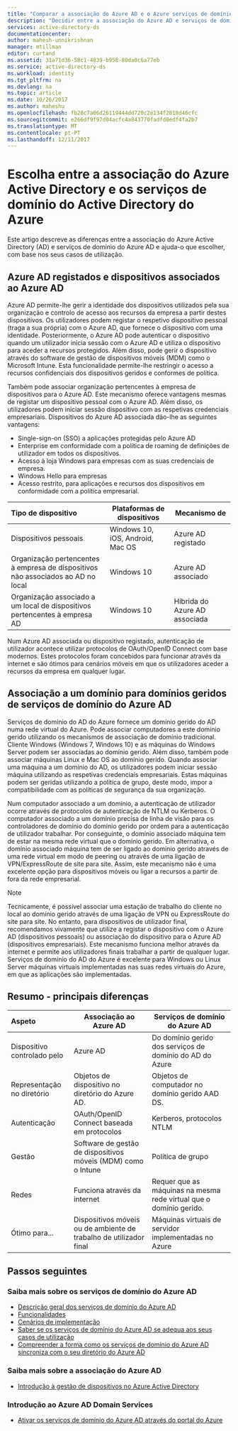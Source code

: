 ```yaml
---
title: "Comparar a associação do Azure AD e o Azure serviços de domínio do Active Directory | Microsoft Docs"
description: "Decidir entre a associação do Azure AD e serviços de domínio do Azure AD"
services: active-directory-ds
documentationcenter: 
author: mahesh-unnikrishnan
manager: mtillman
editor: curtand
ms.assetid: 31a71d36-58c1-4839-b958-80da0c6a77eb
ms.service: active-directory-ds
ms.workload: identity
ms.tgt_pltfrm: na
ms.devlang: na
ms.topic: article
ms.date: 10/26/2017
ms.author: maheshu
ms.openlocfilehash: fb28c7a66d26119444dd720c2e134f2818d46cfc
ms.sourcegitcommit: e266df9f97d04acfc4a843770fadfd8edf4fa2b7
ms.translationtype: MT
ms.contentlocale: pt-PT
ms.lasthandoff: 12/11/2017
---
```

# <a name="choose-between-azure-active-directory-join-and-azure-active-directory-domain-services"></a>Escolha entre a associação do Azure Active Directory e os serviços de domínio do Active Directory do Azure
Este artigo descreve as diferenças entre a associação do Azure Active Directory (AD) e serviços de domínio do Azure AD e ajuda-o que escolher, com base nos seus casos de utilização.

## <a name="azure-ad-registered-and-azure-ad-joined-devices"></a>Azure AD registados e dispositivos associados ao Azure AD
Azure AD permite-lhe gerir a identidade dos dispositivos utilizados pela sua organização e controlo de acesso aos recursos da empresa a partir destes dispositivos. Os utilizadores podem registar o respetivo dispositivo pessoal (traga a sua própria) com o Azure AD, que fornece o dispositivo com uma identidade. Posteriormente, o Azure AD pode autenticar o dispositivo quando um utilizador inicia sessão com o Azure AD e utiliza o dispositivo para aceder a recursos protegidos. Além disso, pode gerir o dispositivo através do software de gestão de dispositivos móveis (MDM) como o Microsoft Intune. Esta funcionalidade permite-lhe restringir o acesso a recursos confidenciais dos dispositivos geridos e conformes de política.

Também pode associar organização pertencentes à empresa de dispositivos para o Azure AD. Este mecanismo oferece vantagens mesmas de registar um dispositivo pessoal com o Azure AD. Além disso, os utilizadores podem iniciar sessão dispositivo com as respetivas credenciais empresariais. Dispositivos do Azure AD associada dão-lhe as seguintes vantagens:
* Single-sign-on (SSO) a aplicações protegidas pelo Azure AD
* Enterprise em conformidade com a política de roaming de definições de utilizador em todos os dispositivos.
* Acesso à loja Windows para empresas com as suas credenciais de empresa.
* Windows Hello para empresas
* Acesso restrito, para aplicações e recursos dos dispositivos em conformidade com a política empresarial.

| **Tipo de dispositivo** | **Plataformas de dispositivos** | **Mecanismo de** |
|:---| --- | --- |
| Dispositivos pessoais | Windows 10, iOS, Android, Mac OS | Azure AD registado |
| Organização pertencentes à empresa de dispositivos não associados ao AD no local | Windows 10 | Azure AD associado |
| Organização associado a um local de dispositivos pertencentes à empresa AD | Windows 10 | Híbrida do Azure AD associada |

Num Azure AD associada ou dispositivo registado, autenticação de utilizador acontece utilizar protocolos de OAuth/OpenID Connect com base modernos. Estes protocolos foram concebidos para funcionar através da internet e são ótimos para cenários móveis em que os utilizadores aceder a recursos da empresa em qualquer lugar.


## <a name="domain-join-to-azure-ad-domain-services-managed-domains"></a>Associação a um domínio para domínios geridos de serviços de domínio do Azure AD
Serviços de domínio do AD do Azure fornece um domínio gerido do AD numa rede virtual do Azure. Pode associar computadores a este domínio gerido utilizando os mecanismos de associação de domínio tradicional. Cliente Windows (Windows 7, Windows 10) e as máquinas do Windows Server podem ser associadas ao domínio gerido. Além disso, também pode associar máquinas Linux e Mac OS ao domínio gerido. Quando associar uma máquina a um domínio do AD, os utilizadores podem iniciar sessão máquina utilizando as respetivas credenciais empresariais. Estas máquinas podem ser geridas utilizando a política de grupo, deste modo, impor a compatibilidade com as políticas de segurança da sua organização.

Num computador associado a um domínio, a autenticação de utilizador ocorre através de protocolos de autenticação de NTLM ou Kerberos. O computador associado a um domínio precisa de linha de visão para os controladores de domínio do domínio gerido por ordem para a autenticação de utilizador trabalhar. Por conseguinte, o domínio associado máquina tem de estar na mesma rede virtual que o domínio gerido. Em alternativa, o domínio associado máquina tem de ser ligado ao domínio gerido através de uma rede virtual em modo de peering ou através de uma ligação de VPN/ExpressRoute de site para site. Assim, este mecanismo não é uma excelente opção para dispositivos móveis ou ligar a recursos a partir de fora da rede empresarial.

> [!NOTE]
> Tecnicamente, é possível associar uma estação de trabalho do cliente no local ao domínio gerido através de uma ligação de VPN ou ExpressRoute do site para site. No entanto, para dispositivos de utilizador final, recomendamos vivamente que utilize a registar o dispositivo com o Azure AD (dispositivos pessoais) ou associação do dispositivo para o Azure AD (dispositivos empresariais). Este mecanismo funciona melhor através da internet e permite aos utilizadores finais trabalhar a partir de qualquer lugar. Serviços de domínio do AD do Azure é excelente para Windows ou Linux Server máquinas virtuais implementadas nas suas redes virtuais do Azure, em que as aplicações são implementadas.


## <a name="summary---key-differences"></a>Resumo - principais diferenças
| **Aspeto** | **Associação ao Azure AD** | **Serviços de domínio do Azure AD** |
|:---| --- | --- |
| Dispositivo controlado pelo | Azure AD | Do domínio gerido dos serviços de domínio do AD do Azure |
| Representação no diretório | Objetos de dispositivo no diretório do Azure AD. | Objetos de computador no domínio gerido AAD DS. |
| Autenticação | OAuth/OpenID Connect baseada em protocolos | Kerberos, protocolos NTLM |
| Gestão | Software de gestão de dispositivos móveis (MDM) como o Intune | Política de grupo |
| Redes | Funciona através da internet | Requer que as máquinas na mesma rede virtual que o domínio gerido.|
| Ótimo para... | Dispositivos móveis ou de ambiente de trabalho de utilizador final | Máquinas virtuais de servidor implementadas no Azure |


## <a name="next-steps"></a>Passos seguintes
### <a name="learn-more-about-azure-ad-domain-services"></a>Saiba mais sobre os serviços de domínio do Azure AD
* [Descrição geral dos serviços de domínio do Azure AD](active-directory-ds-overview.md)
* [Funcionalidades](active-directory-ds-features.md)
* [Cenários de implementação](active-directory-ds-scenarios.md)
* [Saber se os serviços de domínio do Azure AD se adequa aos seus casos de utilização](active-directory-ds-comparison.md)
* [Compreender a forma como os serviços de domínio do Azure AD sincroniza com o seu diretório do Azure AD](active-directory-ds-synchronization.md)

### <a name="learn-more-about-azure-ad-join"></a>Saiba mais sobre a associação do Azure AD
* [Introdução à gestão de dispositivos no Azure Active Directory](../active-directory/device-management-introduction.md)

### <a name="get-started-with-azure-ad-domain-services"></a>Introdução ao Azure AD Domain Services
* [Ativar os serviços de domínio do Azure AD através do portal do Azure](active-directory-ds-getting-started.md)
